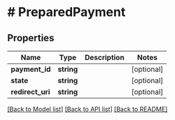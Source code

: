 # # PreparedPayment

## Properties

Name | Type | Description | Notes
------------ | ------------- | ------------- | -------------
**payment_id** | **string** |  | [optional]
**state** | **string** |  | [optional]
**redirect_uri** | **string** |  | [optional]

[[Back to Model list]](../../README.md#models) [[Back to API list]](../../README.md#endpoints) [[Back to README]](../../README.md)
